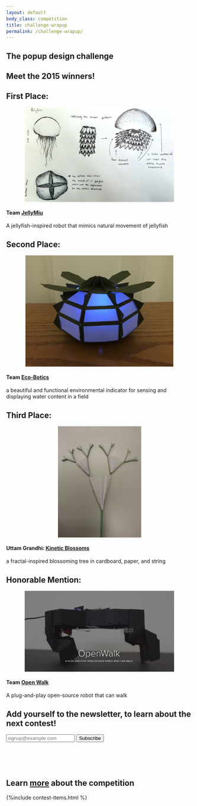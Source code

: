 ```yaml
---
layout: default
body_class: competition
title: challenge-wrapup
permalink: /challenge-wrapup/
---
```


<style>
.test{
	background: transparent url("/assets/images/printapede_desktop.jpg") no-repeat scroll 0% 0%;
  width:100%;
  height:100%;
}
.img_test {
  	max-height: 300px;
  	max-width: 80%;
  	overflow: hidden;
  	display: block;
  	margin-left: auto;
  	margin-right: auto;
  	width: auto;
  }
}

@media (max-width: 719px) {

  .alpha{
    background:#336699;
  }
}


@media (min-width: 720px) {

  .alpha{
    background:linear-gradient( rgba( 51, 102, 153, 0.5), rgba( 51, 102, 153, 0.5) ), url({{ site.image_dir }}/printapede_desktop.jpg) no-repeat;
  }
}
</style>

<!--<div class="section-wrapper alpha" data-center="background-position: 50% -100px;" data-top-bottom="background-position: 50% 300px;" data-anchor-target=".alpha">
-->
<div class="section-wrapper alpha">
  <section>
  <h1 class="centered">The <strong>popup</strong> design challenge</h1>
  <h2 class="centered"><strong>Meet the 2015 winners!</strong></h2>
  </section>
</div>

<div class="section-wrapper charlie">
  <section>
    <div class="half">
      <h1>First Place:</h1>
      <a href="http://teamjellymiu.wix.com/bioinspiredengucsd" target="_blank"><img class="img_test" src="/assets/images/jellymiu.jpg"></a>
      <h4 class="centered">Team <a href="http://teamjellymiu.wix.com/bioinspiredengucsd" target="_blank">JellyMiu</a></h4>
			<p>A jellyfish-inspired robot that mimics natural movement of jellyfish</p>
    </div>
		<div class="half omega">
    <h1>Second Place:</h1>
    <a href="http://eco-botics.weebly.com/" target="_blank"><img class="img_test" src="/assets/images/eco-botics.jpg"></a>
    <h4 class="centered">Team <a href="http://eco-botics.weebly.com/" target="_blank">Eco-Botics</a></h4>
		<p>a beautiful and functional environmental indicator for sensing and displaying water content in a field</p>
		</div>
  </section>
  <section>
    <div class="half">
      <h1>Third Place:</h1>
      <a href="http://kinetic-blossoms.tumblr.com/" target="_blank"><img class="img_test" src="/assets/images/kinetic-blossoms.jpg"></a>
      <h4 class="centered">Uttam Grandhi: <a href="http://kinetic-blossoms.tumblr.com/" target="_blank">Kinetic Blossoms</a></h4>
			<p>a fractal-inspired blossoming tree in cardboard, paper, and string</p>
    </div>
		<div class="half omega">
    <h1>Honorable Mention:</h1>
    <a href="http://openwalk.github.io/" target="_blank"><img class="img_test" src="/assets/images/openwalk.jpg"></a>
    <h4 class="centered">Team <a href="http://openwalk.github.io/" target="_blank">Open Walk</a></h4>
		<p>A plug-and-play open-source robot that can walk</p>
		</div>

  </section>
</div>


<div class="section-wrapper bravo">
	<section>
		<h2 class="centered">Add yourself to the newsletter, to learn about the next contest!</h2>
					<form action="{{ site.subscribe_form_url }}" method="post" name="mc-embedded-subscribe-form" class="validate" target="_blank" novalidate>
					<input type="email" value="" name="EMAIL" id="newsletter-form" placeholder="signup@example.com" required>
					<input type="submit" value="Subscribe" id="newsletter-button" name="subscribe" class="btn btn-1 yellow">
					</form>
	</section>
</div>

<div class="section-wrapper foxtrot">
  <section>
			<div class="half">
      <h1 class="centered icon-info-circled" style="font-size: 5em;"></h1>
      <h2 class="centered">Learn <a href ="{{site.baseurl}}/contest/overview">more</a> about the competition</h2>
			</div>
			<div class="half omega">
				{%include contest-items.html %}
			</div>
  </section>
</div>

